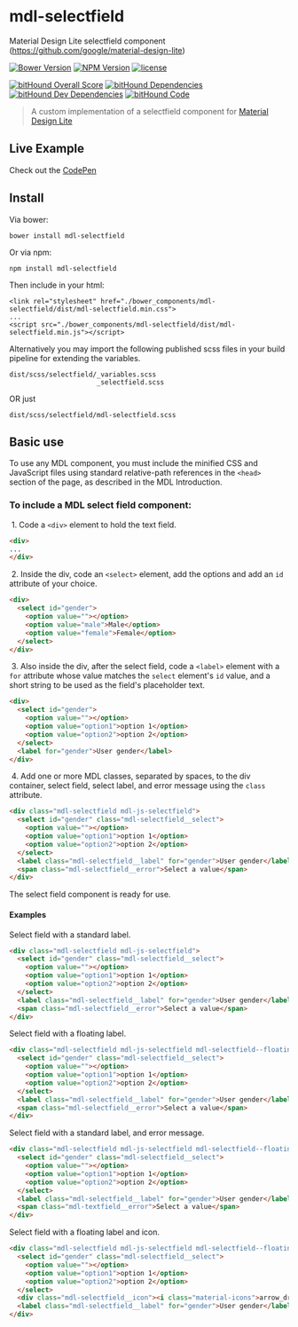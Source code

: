 # mdl-selectfield
Material Design Lite selectfield component (https://github.com/google/material-design-lite)

[![Bower Version](https://img.shields.io/bower/v/mdl-selectfield.svg)](https://github.com/mebibou/mdl-selectfield)
[![NPM Version](https://img.shields.io/npm/v/mdl-selectfield.svg)](https://www.npmjs.com/package/mdl-selectfield)
[![license](https://img.shields.io/badge/license-MIT-brightgreen.svg?style=flat)](https://github.com/mebibou/mdl-selectfield/blob/master/LICENSE)

[![bitHound Overall Score](https://www.bithound.io/github/mebibou/mdl-selectfield/badges/score.svg)](https://www.bithound.io/github/mebibou/mdl-selectfield)
[![bitHound Dependencies](https://www.bithound.io/github/mebibou/mdl-selectfield/badges/dependencies.svg)](https://www.bithound.io/github/mebibou/mdl-selectfield/master/dependencies/npm)
[![bitHound Dev Dependencies](https://www.bithound.io/github/mebibou/mdl-selectfield/badges/devDependencies.svg)](https://www.bithound.io/github/mebibou/mdl-selectfield/master/dependencies/npm)
[![bitHound Code](https://www.bithound.io/github/mebibou/mdl-selectfield/badges/code.svg)](https://www.bithound.io/github/mebibou/mdl-selectfield)

> A custom implementation of a selectfield component for [Material Design Lite](https://github.com/google/material-design-lite)

## Live Example

Check out the [CodePen](http://codepen.io/mebibou/pen/pjEjOv)

## Install

Via bower:

````
bower install mdl-selectfield
````

Or via npm:

````
npm install mdl-selectfield
````

Then include in your html:

````
<link rel="stylesheet" href="./bower_components/mdl-selectfield/dist/mdl-selectfield.min.css">
...
<script src="./bower_components/mdl-selectfield/dist/mdl-selectfield.min.js"></script>
````

Alternatively you may import the following published scss files in your build pipeline for extending the variables.
 
````
dist/scss/selectfield/_variables.scss
                      _selectfield.scss
````

OR just 
````
dist/scss/selectfield/mdl-selectfield.scss
````

## Basic use
To use any MDL component, you must include the minified CSS and JavaScript files using standard relative-path references in the `<head>` section of the page, as described in the MDL Introduction.

### To include a MDL **select field** component:

&nbsp;1. Code a `<div>` element to hold the text field.
```html
<div>
...
</div>
```
&nbsp;2. Inside the div, code an `<select>` element, add the options and add an `id` attribute of your choice.
```html
<div>
  <select id="gender">
    <option value=""></option>
    <option value="male">Male</option>
    <option value="female">Female</option>
  </select>
</div>
```
&nbsp;3. Also inside the div, after the select field, code a `<label>` element with a `for` attribute whose value matches the `select` element's `id` value, and a short string to be used as the field's placeholder text.
```html
<div>
  <select id="gender">
    <option value=""></option>
    <option value="option1">option 1</option>
    <option value="option2">option 2</option>
  </select>
  <label for="gender">User gender</label>
</div>
```
&nbsp;4. Add one or more MDL classes, separated by spaces, to the div container, select field, select label, and error message using the `class` attribute.
```html
<div class="mdl-selectfield mdl-js-selectfield">
  <select id="gender" class="mdl-selectfield__select">
    <option value=""></option>
    <option value="option1">option 1</option>
    <option value="option2">option 2</option>
  </select>
  <label class="mdl-selectfield__label" for="gender">User gender</label>
  <span class="mdl-selectfield__error">Select a value</span>
</div>
```
The select field component is ready for use.

#### Examples

Select field with a standard label.
```html
<div class="mdl-selectfield mdl-js-selectfield">
  <select id="gender" class="mdl-selectfield__select">
    <option value=""></option>
    <option value="option1">option 1</option>
    <option value="option2">option 2</option>
  </select>
  <label class="mdl-selectfield__label" for="gender">User gender</label>
  <span class="mdl-selectfield__error">Select a value</span>
</div>
```

Select field with a floating label.
```html
<div class="mdl-selectfield mdl-js-selectfield mdl-selectfield--floating-label">
  <select id="gender" class="mdl-selectfield__select">
    <option value=""></option>
    <option value="option1">option 1</option>
    <option value="option2">option 2</option>
  </select>
  <label class="mdl-selectfield__label" for="gender">User gender</label>
  <span class="mdl-selectfield__error">Select a value</span>
</div>
```

Select field with a standard label, and error message.
```html
<div class="mdl-selectfield mdl-js-selectfield mdl-selectfield--floating-label">
  <select id="gender" class="mdl-selectfield__select">
    <option value=""></option>
    <option value="option1">option 1</option>
    <option value="option2">option 2</option>
  </select>
  <label class="mdl-selectfield__label" for="gender">User gender</label>
  <span class="mdl-textfield__error">Select a value</span>
</div>
```

Select field with a floating label and icon.
```html
<div class="mdl-selectfield mdl-js-selectfield mdl-selectfield--floating-label">
  <select id="gender" class="mdl-selectfield__select">
    <option value=""></option>
    <option value="option1">option 1</option>
    <option value="option2">option 2</option>
  </select>
  <div class="mdl-selectfield__icon"><i class="material-icons">arrow_drop_down</i></div>
  <label class="mdl-selectfield__label" for="gender">User gender</label>
</div>
```
